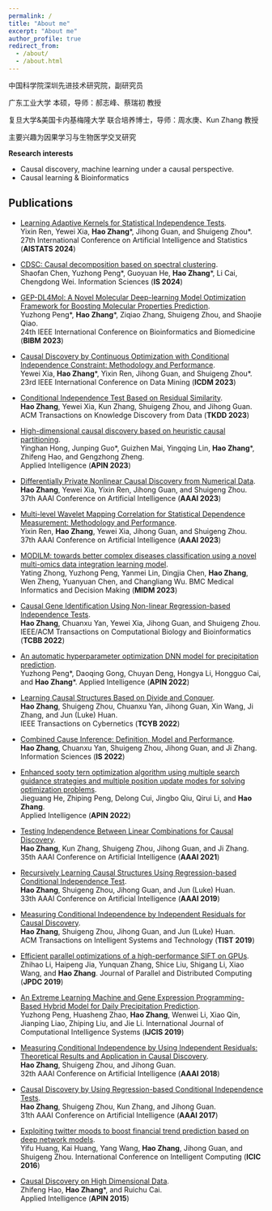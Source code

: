 ```yaml
---
permalink: /
title: "About me"
excerpt: "About me"
author_profile: true
redirect_from: 
  - /about/
  - /about.html
---
```


中国科学院深圳先进技术研究院，副研究员

广东工业大学 本硕，导师：郝志峰、蔡瑞初 教授

复旦大学&美国卡内基梅隆大学 联合培养博士，导师：周水庚、Kun Zhang 教授

主要兴趣为因果学习与生物医学交叉研究

**Research interests**
* Causal discovery, machine learning under a causal perspective.
* Causal learning & Bioinformatics
  
## Publications 

- [Learning Adaptive Kernels for Statistical Independence Tests]().  
  Yixin Ren,  Yewei Xia, **Hao Zhang**\*, Jihong Guan, and Shuigeng Zhou\*.  
  27th International Conference on Artificial Intelligence and Statistics (**AISTATS 2024**)

- [CDSC: Causal decomposition based on spectral clustering]().  
  Shaofan Chen, Yuzhong Peng\*, Guoyuan He, **Hao Zhang**\*, Li Cai, Chengdong Wei. 
  Information Sciences (**IS 2024**)
  
- [GEP-DL4Mol: A Novel Molecular Deep-learning Model Optimization Framework for Boosting Molecular Properties Prediction]().  
  Yuzhong Peng\*, **Hao Zhang**\*, Ziqiao Zhang, Shuigeng Zhou, and Shaojie Qiao.  
  24th IEEE International Conference on Bioinformatics and Biomedicine (**BIBM 2023**)
  
- [Causal Discovery by Continuous Optimization with Conditional Independence Constraint: Methodology and Performance]().  
  Yewei Xia, **Hao Zhang**\*, Yixin Ren, Jihong Guan, and Shuigeng Zhou\*.  
  23rd IEEE International Conference on Data Mining (**ICDM 2023**)
  
- [Conditional Independence Test Based on Residual Similarity](https://dl.acm.org/doi/abs/10.1145/3593810).  
  **Hao Zhang**, Yewei Xia, Kun Zhang, Shuigeng Zhou, and Jihong Guan.  
  ACM Transactions on Knowledge Discovery from Data (**TKDD 2023**)

- [High-dimensional causal discovery based on heuristic causal partitioning]().  
  Yinghan Hong, Junping Guo*, Guizhen Mai, Yingqing Lin, **Hao Zhang**\*, Zhifeng Hao, and Gengzhong Zheng.  
  Applied Intelligence (**APIN 2023**)
  
- [Differentially Private Nonlinear Causal Discovery from Numerical Data](https://ojs.aaai.org/index.php/AAAI/article/view/26452).  
  **Hao Zhang**, Yewei Xia, Yixin Ren, Jihong Guan, and Shuigeng Zhou.  
  37th AAAI Conference on Artificial Intelligence (**AAAI 2023**)   

- [Multi-level Wavelet Mapping Correlation for Statistical Dependence Measurement: Methodology and Performance](https://ojs.aaai.org/index.php/AAAI/article/view/25799).  
  Yixin Ren, **Hao Zhang**, Yewei Xia, Jihong Guan, and Shuigeng Zhou.  
  37th AAAI Conference on Artificial Intelligence (**AAAI 2023**)     

- [MODILM: towards better complex diseases classification using a novel multi-omics data integration learning model]().   
  Yating Zhong, Yuzhong Peng, Yanmei Lin, Dingjia Chen, **Hao Zhang**, Wen Zheng, Yuanyuan Chen, and Changliang Wu.
  BMC Medical Informatics and Decision Making (**MIDM 2023**)
  
- [Causal Gene Identification Using Non-linear Regression-based Independence Tests](https://ieeexplore.ieee.org/abstract/document/9709100).   
  **Hao Zhang**, Chuanxu Yan, Yewei Xia, Jihong Guan, and Shuigeng Zhou.  
  IEEE/ACM Transactions on Computational Biology and Bioinformatics (**TCBB 2022**)

- [An automatic hyperparameter optimization DNN model for precipitation prediction]().  
  Yuzhong Peng\*, Daoqing Gong, Chuyan Deng, Hongya Li, Hongguo Cai, and **Hao Zhang**\*. 
  Applied Intelligence (**APIN 2022**)
  
- [Learning Causal Structures Based on Divide and Conquer]().  
  **Hao Zhang**, Shuigeng Zhou, Chuanxu Yan, Jihong Guan, Xin Wang, Ji Zhang, and Jun (Luke) Huan.  
  IEEE Transactions on Cybernetics (**TCYB 2022**)

- [Combined Cause Inference: Definition, Model and Performance]().  
  **Hao Zhang**, Chuanxu Yan, Shuigeng Zhou, Jihong Guan, and Ji Zhang.  
  Information Sciences (**IS 2022**)

- [Enhanced sooty tern optimization algorithm using multiple search guidance strategies and multiple position update modes for solving optimization problems]().  
  Jieguang He, Zhiping Peng, Delong Cui, Jingbo Qiu, Qirui Li, and **Hao Zhang**.  
  Applied Intelligence (**APIN 2022**)
  
- [Testing Independence Between Linear Combinations for Causal Discovery]().  
  **Hao Zhang**, Kun Zhang, Shuigeng Zhou, Jihong Guan, and Ji Zhang.  
  35th AAAI Conference on Artificial Intelligence (**AAAI 2021**)

- [Recursively Learning Causal Structures Using Regression-based Conditional Independence Test]().  
  **Hao Zhang**, Shuigeng Zhou, Jihong Guan, and Jun (Luke) Huan.  
  33th AAAI Conference on Artificial Intelligence (**AAAI 2019**)

- [Measuring Conditional Independence by Independent Residuals for Causal Discovery]().  
  **Hao Zhang**, Shuigeng Zhou, Jihong Guan, and Jun (Luke) Huan.  
  ACM Transactions on Intelligent Systems and Technology (**TIST 2019**)

- [Efficient parallel optimizations of a high-performance SIFT on GPUs]().  
  Zhihao Li, Haipeng Jia, Yunquan Zhang, Shice Liu, Shigang Li, Xiao Wang, and **Hao Zhang**. 
  Journal of Parallel and Distributed Computing (**JPDC 2019**)

- [An Extreme Learning Machine and Gene Expression Programming-Based Hybrid Model for Daily Precipitation Prediction]().  
  Yuzhong Peng, Huasheng Zhao, **Hao Zhang**, Wenwei Li, Xiao Qin, Jianping Liao, Zhiping Liu, and Jie Li.
  International Journal of Computational Intelligence Systems (**IJCIS 2019**)
  
- [Measuring Conditional Independence by Using Independent Residuals: Theoretical Results and Application in Causal Discovery]().  
  **Hao Zhang**, Shuigeng Zhou, and Jihong Guan.  
  32th AAAI Conference on Artificial Intelligence (**AAAI 2018**)

- [Causal Discovery by Using Regression-based Conditional Independence Tests]().  
  **Hao Zhang**, Shuigeng Zhou, Kun Zhang, and Jihong Guan.  
  31th AAAI Conference on Artificial Intelligence (**AAAI 2017**)

- [Exploiting twitter moods to boost financial trend prediction based on deep network models]().  
  Yifu Huang, Kai Huang, Yang Wang, **Hao Zhang**, Jihong Guan, and Shuigeng Zhou.
  International Conference on Intelligent Computing (**ICIC 2016**)

- [Causal Discovery on High Dimensional Data]().  
  Zhifeng Hao, **Hao Zhang**\*, and Ruichu Cai.  
  Applied Intelligence (**APIN 2015**)
